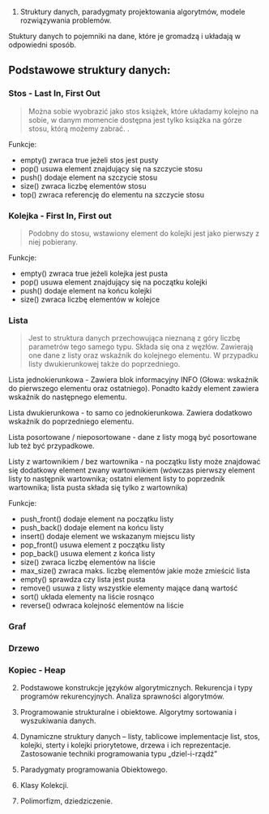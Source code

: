 1. Struktury danych, paradygmaty projektowania algorytmów, modele rozwiązywania problemów.

Stuktury danych to pojemniki na dane, które je gromadzą i układają w odpowiedni sposób. 

## Podstawowe struktury danych: 

### Stos - Last In, First Out
> Można sobie wyobrazić jako stos książek, które układamy kolejno na sobie, w danym momencie dostępna jest tylko książka na górze stosu, którą możemy zabrać. .

Funkcje: 
* empty() zwraca true jeżeli stos jest pusty
* pop() usuwa element znajdujący się na szczycie stosu
* push() dodaje element na szczycie stosu
* size() zwraca liczbę elementów stosu
* top() zwraca referencję do elementu na szczycie stosu


### Kolejka - First In, First out

> Podobny do stosu, wstawiony element do kolejki jest jako pierwszy z niej pobierany.  

Funkcje: 
* empty() zwraca true jeżeli kolejka jest pusta
* pop() usuwa element znajdujący się na początku kolejki
* push() dodaje element na końcu kolejki
* size() zwraca liczbę elementów w kolejce

### Lista

> Jest to struktura danych przechowująca nieznaną z góry liczbę parametrów tego samego typu. Składa się ona z węzłów. Zawierają one dane z listy oraz wskaźnik do kolejnego elementu. W przypadku listy dwukierunkowej także do poprzedniego. 

Lista jednokierunkowa - Zawiera blok informacyjny INFO (Głowa: wskaźnik do pierwszego elementu oraz ostatniego). Ponadto każdy element zawiera wskaźnik do następnego elementu. 

Lista dwukierunkowa - to samo co jednokierunkowa. Zawiera dodatkowo wskaźnik do poprzedniego elementu. 

Lista posortowane / nieposortowane - dane z listy mogą być posortowane lub też być przypadkowe. 

Listy z wartownikiem / bez wartownika -  na początku listy może
znajdować się dodatkowy element zwany wartownikiem (wówczas
pierwszy element listy to następnik wartownika; ostatni element listy
to poprzednik wartownika; lista pusta składa się tylko z wartownika)

Funkcje: 
* push_front() dodaje element na początku listy
* push_back() dodaje element na końcu listy
* insert() dodaje element we wskazanym miejscu listy
* pop_front() usuwa element z początku listy
* pop_back() usuwa element z końca listy
* size() zwraca liczbę elementów na liście
* max_size() zwraca maks. liczbę elementów jakie może zmieścić lista
* empty() sprawdza czy lista jest pusta
* remove() usuwa z listy wszystkie elementy mające daną wartość
* sort() układa elementy na liście rosnąco
* reverse() odwraca kolejność elementów na liście

### Graf 
### Drzewo
### Kopiec - Heap

2. Podstawowe konstrukcje języków algorytmicznych. Rekurencja i typy programów rekurencyjnych. Analiza sprawności algorytmów.

3. Programowanie strukturalne i obiektowe. Algorytmy sortowania i wyszukiwania danych.

4. Dynamiczne struktury danych – listy, tablicowe implementacje list, stos, kolejki, sterty i kolejki priorytetowe, drzewa i ich reprezentacje. Zastosowanie techniki programowania typu „dziel-i-rządź”

5. Paradygmaty programowania Obiektowego. 

6. Klasy Kolekcji.

7. Polimorfizm, dziedziczenie. 

